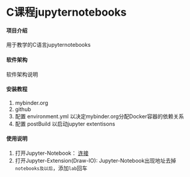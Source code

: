 # C课程jupyternotebooks

#### 项目介绍
用于教学的C语言jupyternotebooks

#### 软件架构
软件架构说明


#### 安装教程

1. mybinder.org
2. github
3. 配置 environment.yml 以决定mybinder.org分配Docker容器的依赖关系
4. 配置 postBuild 以启动jupyter extentisons
#### 使用说明

1. 打开Jupyter-Notebook： [连接](https://mybinder.org/v2/gh/hilhert/c_course_jupyter/master?filepath=Class2_pub.ipynb) 
2. 打开Jupyter-Extension(Draw-IO): Jupyter-Notebook出现地址去掉`notebooks及以后`，添加`lab`回车
